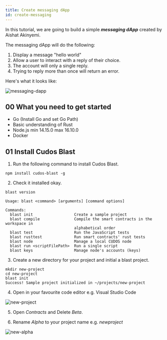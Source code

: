 ```yaml
---
title: Create messaging dApp
id: create-messaging
---
```


In this tutorial, we are going to build a simple ***messaging dApp*** created by Aishat Akinyemi. 

The messaging dApp will do the following: 

1. Display a message "hello world" 
2. Allow a user to interact with a reply of their choice.
3. The account will only a single reply.
4. Trying to reply more than once will return an error.

Here's what it looks like:

![messaging-dapp](@site/static/img/messaging-dapp.png)

## 00 What you need to get started

* Go (Install Go and set Go Path)
* Basic understanding of Rust
* Node.js min 14.15.0 max 16.10.0
* Docker 

## 01 Install Cudos Blast

1. Run the following command to install Cudos Blast. 

```shell
npm install cudos-blast -g
```

2. Check it installed okay. 

```shell
blast version

Usage: blast <command> [arguments] [command options]

Commands:
  blast init                  Create a sample project
  blast compile               Compile the smart contracts in the workspace in
                              alphabetical order
  blast test                  Run the JavaScript tests
  blast rusttest              Run smart contracts' rust tests
  blast node                  Manage a local CUDOS node
  blast run <scriptFilePath>  Run a single script
  blast keys                  Manage node's accounts (keys)
```

3. Create a new directory for your project and initial a blast project.

```shell
mkdir new-project
cd new-project
blast init
Success! Sample project initialized in ~/projects/new-project
```

4. Open in your favourite code editor e.g. Visual Studio Code

![new-project](@site/static/img/new-project.png)

5. Open *Contracts* and Delete *Beta*.

6. Rename *Alpha* to your project name e.g. *newproject*

![new-alpha](@site/static/img/new-alpha.png)